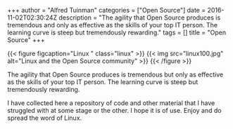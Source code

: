 +++
author = "Alfred Tuinman"
categories = ["Open Source"]
date = 2016-11-02T02:30:24Z
description = "The agility that Open Source produces is tremendous and only as effective as the skills of your top IT person. The learning curve is steep but tremendously rewarding."
tags = []
title = "Open Source"
+++

{{< figure figcaption="Linux " class="linux" >}}
	{{< img src="linux100.jpg"   alt="Linux and the Open Source community" >}}
{{< /figure >}}

The agility that Open Source produces is tremendous but only as effective as the skills of your top IT person. The learning curve is steep but tremendously rewarding.

I have collected here a repository of code and other material that I have struggled with at some stage or the other. I hope it is of use. Enjoy and do spread the word of Linux.